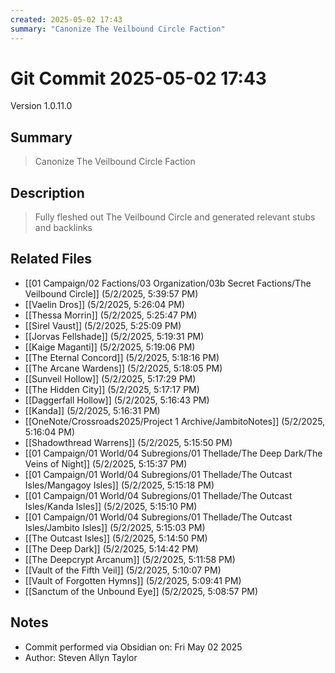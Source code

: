 ```yaml
---
created: 2025-05-02 17:43
summary: "Canonize The Veilbound Circle Faction"
---
```


# Git Commit 2025-05-02 17:43

Version 1.0.11.0

## Summary
> Canonize The Veilbound Circle Faction

## Description
> Fully fleshed out The Veilbound Circle and generated relevant stubs and backlinks

## Related Files
- [[01 Campaign/02 Factions/03 Organization/03b Secret Factions/The Veilbound Circle]] (5/2/2025, 5:39:57 PM)
- [[Vaelin Dros]] (5/2/2025, 5:26:04 PM)
- [[Thessa Morrin]] (5/2/2025, 5:25:47 PM)
- [[Sirel Vaust]] (5/2/2025, 5:25:09 PM)
- [[Jorvas Fellshade]] (5/2/2025, 5:19:31 PM)
- [[Kaige Maganti]] (5/2/2025, 5:19:06 PM)
- [[The Eternal Concord]] (5/2/2025, 5:18:16 PM)
- [[The Arcane Wardens]] (5/2/2025, 5:18:05 PM)
- [[Sunveil Hollow]] (5/2/2025, 5:17:29 PM)
- [[The Hidden City]] (5/2/2025, 5:17:17 PM)
- [[Daggerfall Hollow]] (5/2/2025, 5:16:43 PM)
- [[Kanda]] (5/2/2025, 5:16:31 PM)
- [[OneNote/Crossroads2025/Project 1 Archive/JambitoNotes]] (5/2/2025, 5:16:04 PM)
- [[Shadowthread Warrens]] (5/2/2025, 5:15:50 PM)
- [[01 Campaign/01 World/04 Subregions/01 Thellade/The Deep Dark/The Veins of Night]] (5/2/2025, 5:15:37 PM)
- [[01 Campaign/01 World/04 Subregions/01 Thellade/The Outcast Isles/Mangagoy Isles]] (5/2/2025, 5:15:18 PM)
- [[01 Campaign/01 World/04 Subregions/01 Thellade/The Outcast Isles/Kanda Isles]] (5/2/2025, 5:15:10 PM)
- [[01 Campaign/01 World/04 Subregions/01 Thellade/The Outcast Isles/Jambito Isles]] (5/2/2025, 5:15:03 PM)
- [[The Outcast Isles]] (5/2/2025, 5:14:50 PM)
- [[The Deep Dark]] (5/2/2025, 5:14:42 PM)
- [[The Deepcrypt Arcanum]] (5/2/2025, 5:11:58 PM)
- [[Vault of the Fifth Veil]] (5/2/2025, 5:10:07 PM)
- [[Vault of Forgotten Hymns]] (5/2/2025, 5:09:41 PM)
- [[Sanctum of the Unbound Eye]] (5/2/2025, 5:08:57 PM)

## Notes
- Commit performed via Obsidian on: Fri May 02 2025
- Author: Steven Allyn Taylor


